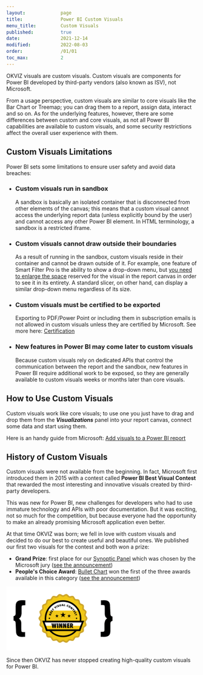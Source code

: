 ```yaml
---
layout:             page
title:              Power BI Custom Visuals
menu_title:         Custom Visuals
published:          true
date:               2021-12-14
modified:           2022-08-03
order:              /01/01
toc_max:            2
---
```


OKVIZ visuals are custom visuals. Custom visuals are components for Power BI developed by third-party vendors (also known as ISV), not Microsoft.

From a usage perspective, custom visuals are similar to core visuals like the Bar Chart or Treemap; you can drag them to a report, assign data, interact and so on. As for the underlying features, however, there are some differences between custom and core visuals, as not all Power BI capabilities are available to custom visuals, and some security restrictions affect the overall user experience with them.


## Custom Visuals Limitations

Power BI sets some limitations to ensure user safety and avoid data breaches:

- ### Custom visuals run in sandbox 
    A sandbox is basically an isolated container that is disconnected from other elements of the canvas; this means that a custom visual cannot access the underlying report data (unless explicitly bound by the user) and cannot access any other Power BI element. In HTML terminology, a sandbox is a restricted iframe.

- ### Custom visuals cannot draw outside their boundaries
    As a result of running in the sandbox, custom visuals reside in their container and cannot be drawn outside of it. For example, one feature of Smart Filter Pro is the ability to show a drop-down menu, but [you need to enlarge the space](../smart-filter-pro/features/sandbox.md) reserved for the visual in the report canvas in order to see it in its entirety. A standard slicer, on other hand, can display a similar drop-down menu regardless of its size.

- ### Custom visuals must be certified to be exported
    Exporting to PDF/Power Point or including them in subscription emails is not allowed in custom visuals unless they are certified by Microsoft. See more here: [Certification](certification.md)

- ### New features in Power BI may come later to custom visuals
    Because custom visuals rely on dedicated APIs that control the communication between the report and the sandbox, new features in Power BI require additional work to be exposed, so they are generally available to custom visuals weeks or months later than core visuals.

## How to Use Custom Visuals

Custom visuals work like core visuals; to use one you just have to drag and drop them from the ***Visualizations*** panel into your report canvas, connect some data and start using them.

Here is an handy guide from Microsoft: [Add visuals to a Power BI report](https://docs.microsoft.com/en-us/power-bi/visuals/power-bi-report-add-visualizations-i)


## History of Custom Visuals

Custom visuals were not available from the beginning. In fact, Microsoft first introduced them in 2015 with a contest called **Power BI Best Visual Contest** that rewarded the most interesting and innovative visuals created by third-party developers.   

This was new for Power BI, new challenges for developers who had to use immature technology and APIs with poor documentation. But it was exciting, not so much for the competition, but because everyone had the opportunity to make an already promising Microsoft application even better.

At that time OKVIZ was born; we fell in love with custom visuals and decided to do our best to create useful and beautiful ones.
We published our first two visuals for the contest and both won a prize:
- **Grand Prize**: first place for our [Synoptic Panel](https://okviz.com/synoptic-panel/) which was chosen by the Microsoft jury ([see the announcement](https://powerbi.microsoft.com/en-us/blog/power-bi-best-visual-contest-announcing-the-contest-winners/))
- **People's Choice Award**: [Bullet Chart](../bullet-chart/index.md) won the first of the three awards available in this category ([see the announcement](https://powerbi.microsoft.com/en-us/blog/power-bi-best-visual-contest-1st-people-s-choice-award/))

<img src="images/pbi-best-visual-contest.png" width="300" class="naked">

Since then OKVIZ has never stopped creating high-quality custom visuals for Power BI.